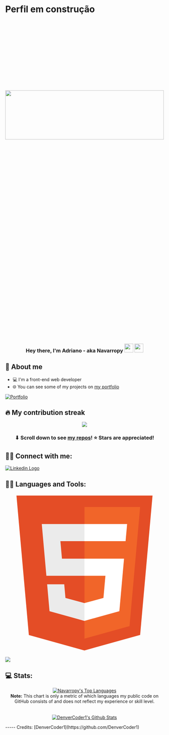 <h1>Perfil em construção</h1>
<br />
<br />
<br />
<br />
<br />
<br />
<br />
<br />
<br />
<br />
<br />
<br />
<br />
<a href="#" align="center"><img align="center" width="100%" height="20%" src="https://i.imgur.com/U45d5De.png" height="175px"/></a>

<h3 align="center">Hey there, I'm Adriano - aka Navarropy <img src="https://media.giphy.com/media/hvRJCLFzcasrR4ia7z/giphy.gif" width="28"> <img src="https://emojis.slackmojis.com/emojis/images/1531849430/4246/blob-sunglasses.gif?1531849430" width="28"/></h3>

## 📖 About me

* 💻 I'm a front-end web developer
* 🌐 You can see some of my projects on [my portfolio](https://navarropy-portfolio.netlify.app/)

<p align="left">
  <a href="https://freshidea.com/jonah/"><img alt="Portfolio" title="Portfolio" src="https://img.shields.io/badge/-Portfolio-000000?style=for-the-badge&logo=koding&logoColor=white"/></a>
</p>

## 🔥 My contribution streak

<p align="center">
  <a href="https://github.com/Navarropy/github-readme-streak-stats">
    <img src="https://github-readme-streak-stats.herokuapp.com/?user=Navarropy#version3"/>
  </a>
</p>

<h3 align="center">⬇ Scroll down to see <a href="https://github.com/Navarropy?tab=repositories">my repos</a>! ⭐ Stars are appreciated!</h3>

## 🙋‍♂️ Connect with me:

<p align="left">
  <a href="https://linkedin.com/in/adrianonavarro"><img alt="Linkedin Logo" title="Linkedin" src="https://img.shields.io/badge/LinkedIn-0077B5?style=for-the-badge&logo=linkedin&logoColor=white"/></a>
</p>

## 👨‍💻 Languages and Tools:

<svg xmlns="http://www.w3.org/2000/svg" viewBox="0 0 128 128"><path fill="#E44D26" d="M19.037 113.876L9.032 1.661h109.936l-10.016 112.198-45.019 12.48z"/><path fill="#F16529" d="M64 116.8l36.378-10.086 8.559-95.878H64z"/><path fill="#EBEBEB" d="M64 52.455H45.788L44.53 38.361H64V24.599H29.489l.33 3.692 3.382 37.927H64zm0 35.743l-.061.017-15.327-4.14-.979-10.975H33.816l1.928 21.609 28.193 7.826.063-.017z"/><path fill="#fff" d="M63.952 52.455v13.763h16.947l-1.597 17.849-15.35 4.143v14.319l28.215-7.82.207-2.325 3.234-36.233.335-3.696h-3.708zm0-27.856v13.762h33.244l.276-3.092.628-6.978.329-3.692z"/></svg>

[<img src="https://img.shields.io/badge/-Subscribe-red?style=for-the-badge&logo=youtube&logoColor=white"/>](https://www.youtube.com/c/DevProTips?sub_confirmation=1)

## 💻 Stats:
<p align="center">
  <a href="https://github.com/anuraghazra/github-readme-stats"><img alt="Navarropy's Top Languages" src="https://github-readme-stats.vercel.app/api/top-langs/?username=Navarropy&langs_count=10&layout=compact#" /></a><br />
  <b>Note:</b> This chart is only a metric of which languages my public code on GitHub consists of and does not reflect my experience or skill level.
  <br />
  <br />
  <br />
  <a href="https://github.com/anuraghazra/github-readme-stats"><img alt="DenverCoder1's Github Stats" src="https://github-readme-stats.vercel.app/api?username=DenverCoder1&show_icons=true&count_private=true&hide=" /></a>
</p>
-----
Credits: [DenverCoder1](https://github.com/DenverCoder1)
